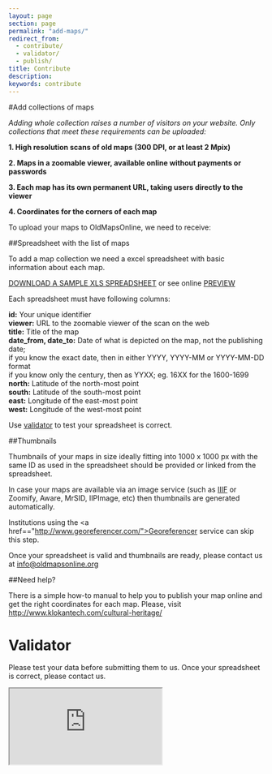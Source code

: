 ```yaml
---
layout: page
section: page
permalink: "add-maps/"
redirect_from:
  - contribute/
  - validator/
  - publish/
title: Contribute
description: 
keywords: contribute
---
```

<!--
#Add a single map

Single maps can be added via Google Chrome extension. Please, install the plugin from Google Chrome store, find a suitable map and click to add a map.
(PRINTSCREEN)
Fill the table and click on save
(PRINTSCREEN)
-->

#Add collections of maps

*Adding whole collection raises a number of visitors on your website. Only collections that meet these requirements can be uploaded:*

**1. High resolution scans of old maps (300 DPI, or at least 2 Mpix)**

**2. Maps in a zoomable viewer, available online without payments or passwords**

**3. Each map has its own permanent URL, taking users directly to the viewer**

**4. Coordinates for the corners of each map**

To upload your maps to OldMapsOnline, we need to receive:


##Spreadsheet with the list of maps

To add a map collection we need a excel spreadsheet with basic information about each map.

<a href="/blog/media/oldmapsonline.xls">DOWNLOAD A SAMPLE XLS SPREADSHEET</a> or see online <a href="https://docs.google.com/spreadsheets/d/1vOy64k82b9mhuINqgOQFIuLGFVRvW5hGOp7gVpKO318/edit?usp=sharing">PREVIEW</a>

Each spreadsheet must have following columns:

**id:** Your unique identifier<br>
**viewer:** URL to the zoomable viewer of the scan on the web <br>
**title:** Title of the map<br>
**date_from, date_to:** Date of what is depicted on the map, not the publishing date;<br>
if you know the exact date, then in either YYYY, YYYY-MM or YYYY-MM-DD format<br>
if you know only the century, then as YYXX; eg. 16XX for the 1600-1699<br>
**north:** Latitude of the north-most point<br>
**south:** Latitude of the south-most point<br>
**east:** Longitude of the east-most point<br>
**west:** Longitude of the west-most point<br>

Use <a href="#tvalidator">validator</a> to test your spreadsheet is correct.

##Thumbnails

Thumbnails of your maps in size ideally fitting into 1000 x 1000 px with the same ID as used in the spreadsheet should be provided or linked from the spreadsheet.

In case your maps are available via an image service (such as <a href="http://iiif.io/">IIIF</a> or Zoomify, Aware, MrSID, IIPImage, etc) then thumbnails are generated automatically.

Institutions using the <a href=="http://www.georeferencer.com/">Georeferencer</a> service can skip this step.

Once your spreadsheet is valid and thumbnails are ready, please contact us at info@oldmapsonline.org

##Need help?

There is a simple how-to manual to help you to publish your map online and get the right coordinates for each map. Please, visit http://www.klokantech.com/cultural-heritage/

<h1 id="tvalidator">Validator</h1>

Please test your data before submitting them to us. Once your spreadsheet is correct, please contact us.

<iframe id="validator" src="http://api.georeferencer.com/admin/validate"></iframe>

